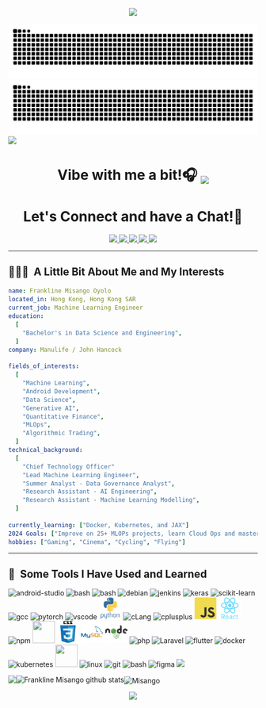<p align="center">
  <img src="https://capsule-render.vercel.app/api?text=Howdyy!🕹️&animation=fadeIn&type=waving&color=gradient&height=100"/>
</p>

![github contribution grid snake animation](https://raw.githubusercontent.com/shahradelahi/shahradelahi/output/github-contribution-grid-snake-dark.svg#gh-dark-mode-only)
![github contribution grid snake animation](https://raw.githubusercontent.com/shahradelahi/shahradelahi/output/github-contribution-grid-snake.svg#gh-light-mode-only)
![](https://komarev.com/ghpvc/?username=FranklineMisango)

<h1 align="center">
  Vibe with me a bit!🎧
  <a><i style="font-size: 20px" class="bx bx-tada-hover">
                    <img src="https://spotify-github-profile.kittinanx.com/api/view?uid=31ttmzqsihnt274armtmwpzstieu&cover_image=true&theme=novatorem&show_offline=true&background_color=000000&interchange=false&bar_color=53b14f&bar_color_cover=false)](https://github.com/kittinan/spotify-github-profile)" align="middle"></img>
                    </i>
                  </a>
</h1>

<h1 align="center">
  Let's Connect and have a Chat!💬
</h1>

<p align="center">
<a href="https://misango.me/">
  <img height="50" src="https://user-images.githubusercontent.com/46517096/166972883-f5f1d88c-0246-4374-88ac-ded0f2cf0699.png"/>
</a>
<a href="https://www.linkedin.com/in/misango/">
  <img height="50" src="https://user-images.githubusercontent.com/46517096/166973395-19676cd8-f8ec-4abf-83ff-da8243505b82.png"/>
</a>
<a href="https://franklinemisango.medium.com/">
  <img height="50" src="https://user-images.githubusercontent.com/46517096/166973962-d05d145a-b6a0-4643-bd3d-5ac845679367.png"/>
</a>
<a href="https://twitter.com/Frank_Misango">
  <img height="50" src="https://user-images.githubusercontent.com/46517096/166974271-91dfa250-d70b-4cb9-8707-f1bda1b708c3.png"/>
</a>
<a href="https://www.instagram.com/_misango_/">
  <img height="50" src="https://user-images.githubusercontent.com/46517096/166974368-9798f39f-1f46-499c-b14e-81f0a3f83a06.png"/>
</a>
</p>

---

<h2> 👨🏻‍💻 &nbsp;A Little Bit About Me and My Interests</h2>

```yaml
name: Frankline Misango Oyolo
located_in: Hong Kong, Hong Kong SAR
current_job: Machine Learning Engineer
education:
  [
    "Bachelor's in Data Science and Engineering",
  ]
company: Manulife / John Hancock

fields_of_interests:
  [
    "Machine Learning",
    "Android Development",
    "Data Science",
    "Generative AI",
    "Quantitative Finance",
    "MLOps",
    "Algorithmic Trading",
  ]
technical_background:
  [
    "Chief Technology Officer"
    "Lead Machine Learning Engineer",
    "Summer Analyst - Data Governance Analyst",
    "Research Assistant - AI Engineering",
    "Research Assistant - Machine Learning Modelling",
  ]
  
currently_learning: ["Docker, Kubernetes, and JAX"]
2024 Goals: ["Improve on 25+ MLOPs projects, learn Cloud Ops and master some Data Structures and Algorithms."]
hobbies: ["Gaming", "Cinema", "Cycling", "Flying"]
```
---  
  
<h2> 🚀 &nbsp;Some Tools I Have Used and Learned</h2>
<p align="left">
<img src="https://cdn.jsdelivr.net/gh/devicons/devicon@latest/icons/androidstudio/androidstudio-original.svg" alt="android-studio" width="45" height="45"/>
<img src="https://cdn.jsdelivr.net/gh/devicons/devicon@latest/icons/streamlit/streamlit-original.svg" alt="bash" width="45" height="45"/>
<img src="https://cdn.jsdelivr.net/gh/devicons/devicon@latest/icons/bash/bash-original.svg" alt="bash" width="45" height="45"/>
<img src="https://cdn.jsdelivr.net/gh/devicons/devicon@latest/icons/debian/debian-original.svg" alt="debian" width="45" height="45"/>
<img src="https://cdn.jsdelivr.net/gh/devicons/devicon@latest/icons/jenkins/jenkins-original.svg" alt="jenkins" width="45" height="45"/>
<img src="https://cdn.jsdelivr.net/gh/devicons/devicon@latest/icons/keras/keras-original.svg" alt="keras" width="45" height="45"/>
<img src="https://cdn.jsdelivr.net/gh/devicons/devicon@latest/icons/scikitlearn/scikitlearn-original.svg"  alt="scikit-learn" width="45" height="45"/> 
<img src="https://cdn.jsdelivr.net/gh/devicons/devicon@latest/icons/gcc/gcc-original.svg"  alt="gcc" width="45" height="45"/>
<img src="https://cdn.jsdelivr.net/gh/devicons/devicon@latest/icons/pytorch/pytorch-original.svg" alt="pytorch" width="45" height="45"/>
<img src="https://cdn.jsdelivr.net/gh/devicons/devicon/icons/vscode/vscode-original.svg" alt="vscode" width="45" height="45"/>
<img src="https://raw.githubusercontent.com/devicons/devicon/master/icons/python/python-original-wordmark.svg" alt="python" width="45" height="45"/>
<img src="https://cdn.jsdelivr.net/gh/devicons/devicon/icons/c/c-original.svg" alt="cLang" width="45" height="45"/>
<img src="https://cdn.jsdelivr.net/gh/devicons/devicon/icons/cplusplus/cplusplus-original.svg" alt="cplusplus" width="45" height="45"/>
<img src="https://raw.githubusercontent.com/devicons/devicon/master/icons/javascript/javascript-original.svg" alt="javascript" width="45" height="45" />
<img src="https://raw.githubusercontent.com/devicons/devicon/master/icons/react/react-original-wordmark.svg" alt="react" width="45" height="45" />
<img src="https://cdn.jsdelivr.net/gh/devicons/devicon@latest/icons/npm/npm-original-wordmark.svg" alt="npm" width="45" height="45 />
<img src="https://cdn.jsdelivr.net/gh/devicons/devicon@latest/icons/opencv/opencv-original.svg" alt="opencv" width="45" height="45 />
<img src="https://cdn.jsdelivr.net/gh/devicons/devicon@latest/icons/django/django-plain.svg" alt="django" width="45" height="45 />
<img src="https://cdn.jsdelivr.net/gh/devicons/devicon@latest/icons/kaggle/kaggle-original.svg" alt="kaggle" width="45" height="45 />
<img src="https://cdn.jsdelivr.net/gh/devicons/devicon@latest/icons/kotlin/kotlin-original.svg" alt="kotlin" width="45" height="45 />
<img src="https://cdn.jsdelivr.net/gh/devicons/devicon@latest/icons/latex/latex-original.svg" alt="latex" width="45" height="45/> 
<img src="https://cdn.jsdelivr.net/gh/devicons/devicon@latest/icons/photoshop/photoshop-original.svg" alt="photoshop" width="45" height="45/>
<img src="https://cdn.jsdelivr.net/gh/devicons/devicon@latest/icons/r/r-original.svg" alt="R" width="45" height="45/>
<img src="https://cdn.jsdelivr.net/gh/devicons/devicon@latest/icons/tensorflow/tensorflow-original.svg" alt="tensorflow" width="45" height="45//>
<img src="https://cdn.jsdelivr.net/gh/devicons/devicon@latest/icons/ubuntu/ubuntu-original.svg" alt="ubuntu" width="45" height="45/>
<img src="https://cdn.jsdelivr.net/gh/devicons/devicon/icons/html5/html5-original.svg" alt="html" width="45" height="45"/>
<img src="https://cdn.jsdelivr.net/gh/devicons/devicon@latest/icons/bootstrap/bootstrap-original-wordmark.svg" width="45" height="45" />
<img src="https://raw.githubusercontent.com/devicons/devicon/master/icons/css3/css3-original-wordmark.svg" alt="css3" width="45" height="45" />
<img src="https://raw.githubusercontent.com/devicons/devicon/master/icons/mysql/mysql-original-wordmark.svg" alt="mysql" width="45" height="45" />
<img src="https://raw.githubusercontent.com/devicons/devicon/master/icons/nodejs/nodejs-original-wordmark.svg" alt="nodejs" width="45" height="45" />
<img src="https://cdn.jsdelivr.net/gh/devicons/devicon/icons/php/php-original.svg" alt="php" width="45" height="45"/>
<img src="https://cdn.jsdelivr.net/gh/devicons/devicon/icons/laravel/laravel-original.svg" alt="Laravel" width="45" height="45"/>
<img src="https://cdn.jsdelivr.net/gh/devicons/devicon/icons/flutter/flutter-original.svg" alt="flutter" width="45" height="45"/>
<img src="https://cdn.jsdelivr.net/gh/devicons/devicon/icons/docker/docker-original.svg" alt="docker" width="45" height="45"/>
<img src="https://cdn.jsdelivr.net/gh/devicons/devicon/icons/kubernetes/kubernetes-plain.svg" alt="kubernetes" width="45" height="45"/>
<img src="https://cdn.jsdelivr.net/gh/devicons/devicon/icons/amazonwebservices/amazonwebservices-plain-wordmark.svg" width="45" height="45"/>
<img src="https://cdn.jsdelivr.net/gh/devicons/devicon/icons/linux/linux-original.svg" alt="linux" width="45" height="45"/>       
<img src="https://cdn.jsdelivr.net/gh/devicons/devicon/icons/git/git-original.svg" alt="git" width="45" height="45"/>
<img src="https://cdn.jsdelivr.net/gh/devicons/devicon/icons/bash/bash-original.svg" alt="bash" width="45" height="45"/>
<img src="https://cdn.jsdelivr.net/gh/devicons/devicon/icons/figma/figma-original.svg" alt="figma" width="45" height="45"/> 
<img src="https://cdn.jsdelivr.net/gh/devicons/devicon@latest/icons/stackoverflow/stackoverflow-original-wordmark.svg" />
</p>
<img align="left" src="https://github-readme-stats.vercel.app/api/top-langs/?username=FranklineMisango&layout=compact&theme=light&hide_border=false"/>
<img align="left" src="https://github-readme-stats.vercel.app/api?username=FranklineMisango&show_icons=true&include_all_commits=true&count_private=true&layout=compact&theme=light&hide_border=false&border_radius=2&hide=contribs" alt=" Frankline Misango github stats" />

<p><img align="center" src="https://github-readme-streak-stats.herokuapp.com/?user=FranklineMisango&" alt="Misango" /></p>

<p align="center">
  <img src="https://capsule-render.vercel.app/api?type=waving&color=gradient&height=100&section=footer"/>
</p>

